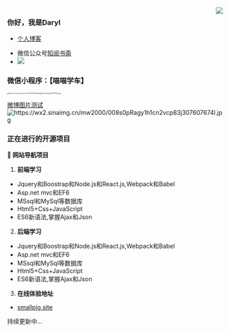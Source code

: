 <img align="right" src="https://github-readme-stats.vercel.app/api?username=HHfeng616&show_icons=true&icon_color=CE1D2D&text_color=718096&bg_color=ffffff&hide_title=true" />

### 你好，我是Daryl
* [个人博客](https://hhfeng616.github.io/)
- 微信公众号[知阅书斋](https://wx2.sinaimg.cn/mw2000/008s0pRagy1h1cn2vcp83j307607674l.jpg)
- ![](https://visitor-badge.glitch.me/badge?page_id=HHFeng616.readme)

### 微信小程序：【喵喵学车】

<img src="https://wx3.sinaimg.cn/mw2000/008s0pRagy1h1cmko7gujj3076076jru.jpg" alt="https://wx3.sinaimg.cn/mw2000/008s0pRagy1h1cmko7gujj3076076jru.jpg" style="zoom:25%;" />

[微博图片测试](https://wx2.sinaimg.cn/mw2000/008s0pRagy1h1cn2vcp83j307607674l.jpg)
<img src="https://wx2.sinaimg.cn/mw2000/008s0pRagy1h1cn2vcp83j307607674l.jpg" alt="https://wx2.sinaimg.cn/mw2000/008s0pRagy1h1cn2vcp83j307607674l.jpg">

### 正在进行的开源项目

**:pushpin: 网站导航项目**

1. **前端学习**
- Jquery和Boostrap和Node.js和React.js,Webpack和Babel
- Asp.net mvc和EF6
- MSsql和MySql等数据库
- Html5+Css+JavaScript
- ES6新语法,掌握Ajax和Json

2. **后端学习**
* Jquery和Boostrap和Node.js和React.js,Webpack和Babel
* Asp.net mvc和EF6
* MSsql和MySql等数据库
* Html5+Css+JavaScript
* ES6新语法,掌握Ajax和Json

3. **在线体验地址**
* [smallpig.site](http://wxxiaoshuo.h.fengit.cn/)


持续更新中...


